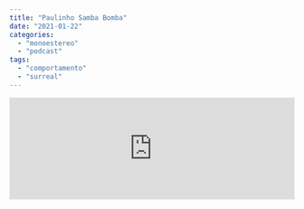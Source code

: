 ```yaml
---
title: "Paulinho Samba Bomba"
date: "2021-01-22"
categories: 
  - "monoestereo"
  - "podcast"
tags: 
  - "comportamento"
  - "surreal"
---
```


<iframe src="https://anchor.fm/monoestereo/embed/episodes/Paulinho-Samba-Bomba-ehtbqf" height="180px" width="100%" frameborder="0" scrolling="no" style="width:100%; height:180px;"></iframe>
